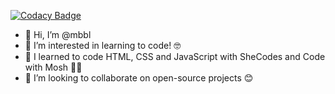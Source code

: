 [![Codacy Badge](https://app.codacy.com/project/badge/Grade/d9f10768692f42ca837fea7dde04818a)](https://www.codacy.com/gh/mbbl/mbbl/dashboard?utm_source=github.com&amp;utm_medium=referral&amp;utm_content=mbbl/mbbl&amp;utm_campaign=Badge_Grade)

-   👋 Hi, I’m @mbbl
-   👀 I’m interested in learning to code! 🤓
-   🌱 I learned to code HTML, CSS and JavaScript with SheCodes and Code with Mosh 👩‍💻
-   💞️ I’m looking to collaborate on open-source projects 😊
